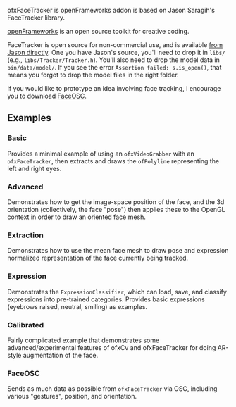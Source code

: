 ofxFaceTracker is openFrameworks addon is based on Jason Saragih's FaceTracker library.

[openFrameworks](http://openFrameworks.cc/) is an open source toolkit for creative coding.

FaceTracker is open source for non-commercial use, and is available [from Jason directly](http://web.mac.com/jsaragih/FaceTracker/FaceTracker.html). One you have Jason's source, you'll need to drop it in `libs/` (e.g., `libs/Tracker/Tracker.h`). You'll also need to drop the model data in `bin/data/model/`. If you see the error `Assertion failed: s.is_open()`, that means you forgot to drop the model files in the right folder.

If you would like to prototype an idea involving face tracking, I encourage you to download [FaceOSC](https://github.com/kylemcdonald/ofxFaceTracker/downloads).

## Examples

### Basic

Provides a minimal example of using an `ofxVideoGrabber` with an `ofxFaceTracker`, then extracts and draws the `ofPolyline` representing the  left and right eyes.

### Advanced

Demonstrates how to get the image-space position of the face, and the 3d orientation (collectively, the face "pose") then applies these to the OpenGL context in order to draw an oriented face mesh.

### Extraction

Demonstrates how to use the mean face mesh to draw pose and expression normalized representation of the face currently being tracked.

### Expression

Demonstrates the `ExpressionClassifier`, which can load, save, and classify expressions into pre-trained categories. Provides basic expressions (eyebrows raised, neutral, smiling) as examples.

### Calibrated

Fairly complicated example that demonstrates some advanced/experimental features of ofxCv and ofxFaceTracker for doing AR-style augmentation of the face.

### FaceOSC

Sends as much data as possible from `ofxFaceTracker` via OSC, including various "gestures", position, and orientation.